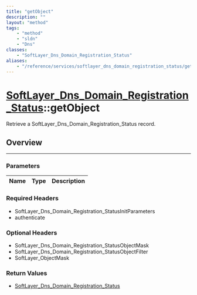 ```yaml
---
title: "getObject"
description: ""
layout: "method"
tags:
    - "method"
    - "sldn"
    - "Dns"
classes:
    - "SoftLayer_Dns_Domain_Registration_Status"
aliases:
    - "/reference/services/softlayer_dns_domain_registration_status/getObject"
---
```

# [SoftLayer_Dns_Domain_Registration_Status](/reference/services/SoftLayer_Dns_Domain_Registration_Status)::getObject


Retrieve a SoftLayer_Dns_Domain_Registration_Status record.


## Overview 


-----

### Parameters 
|Name | Type | Description |
| --- | --- | --- |


### Required Headers
* SoftLayer_Dns_Domain_Registration_StatusInitParameters
* authenticate


### Optional Headers
* SoftLayer_Dns_Domain_Registration_StatusObjectMask
* SoftLayer_Dns_Domain_Registration_StatusObjectFilter
* SoftLayer_ObjectMask

### Return Values
* <a href='/reference/datatypes/SoftLayer_Dns_Domain_Registration_Status'>SoftLayer_Dns_Domain_Registration_Status </a>




